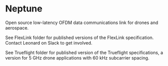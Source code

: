 # Neptune
Open source low-latency OFDM data communications link for drones and aerospace.

See FlexLink folder for published versions of the FlexLink specification. Contact Leonard on Slack to get involved. 

See Trueflight folder for published version of the Trueflight specifications, a version for 5 GHz drone applications with 60 kHz subcarrier spacing. 


